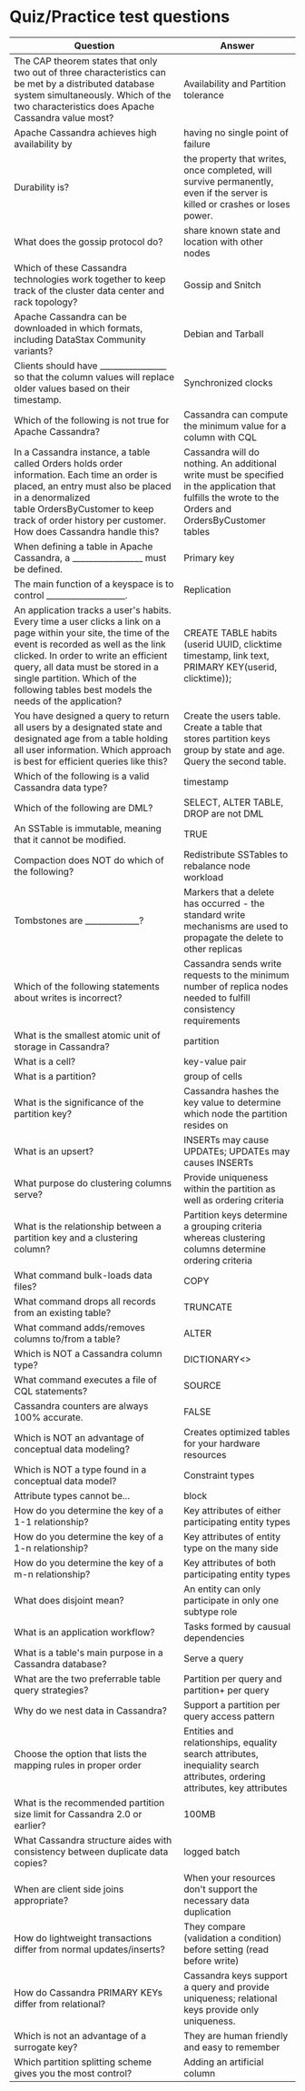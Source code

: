 # Quiz/Practice test questions

|Question|Answer|
|---|---|
|The CAP theorem states that only two out of three characteristics can be met by a distributed database system simultaneously. Which of the two characteristics does Apache Cassandra value most?|Availability and Partition tolerance|
|Apache Cassandra achieves high availability by|having no single point of failure|
|Durability is?| the property that writes, once completed, will survive permanently, even if the server is killed or crashes or loses power.|
|What does the gossip protocol do?|share known state and location with other nodes|
|Which of these Cassandra technologies work together to keep track of the cluster data center and rack topology?|Gossip and Snitch|
|Apache Cassandra can be downloaded in which formats, including DataStax Community variants?|Debian and Tarball|
|Clients should have ________________ so that the column values will replace older values based on their timestamp.|Synchronized clocks|
|Which of the following is not true for Apache Cassandra?|Cassandra can compute the minimum value for a column with CQL|
|In a Cassandra instance, a table called Orders holds order information. Each time an order is placed, an entry must also be placed in a denormalized table OrdersByCustomer to keep track of order history per customer. How does Cassandra handle this?|Cassandra will do nothing. An additional write must be specified in the application that fulfills the wrote to the Orders and OrdersByCustomer tables|
|When defining a table in Apache Cassandra, a _________________ must be defined.|Primary key|
|The main function of a keyspace is to control ___________________.|Replication|
|An application tracks a user's habits. Every time a user clicks a link on a page within your site, the time of the event is recorded as well as the link clicked. In order to write an efficient query, all data must be stored in a single partition. Which of the following tables best models the needs of the application?|CREATE TABLE habits (userid UUID, clicktime timestamp, link text, PRIMARY KEY(userid, clicktime));|
|You have designed a query to return all users by a designated state and designated age from a table holding all user information. Which approach is best for efficient queries like this?|Create the users table. Create a table that stores partition keys group by state and age. Query the second table.|
|Which of the following is a valid Cassandra data type?|timestamp|
|Which of the following are DML?|SELECT, ALTER TABLE, DROP are not DML|
|An SSTable is immutable, meaning that it cannot be modified.|TRUE|
|Compaction does NOT do which of the following?|Redistribute SSTables to rebalance node workload|
|Tombstones are _____________?|Markers that a delete has occurred - the standard write mechanisms are used to propagate the delete to other replicas|
|Which of the following statements about writes is incorrect?|Cassandra sends write requests to the minimum number of replica nodes needed to fulfill consistency requirements|
|What is the smallest atomic unit of storage in Cassandra?|partition|
|What is a cell?|key-value pair|
|What is a partition?|group of cells|
|What is the significance of the partition key?|Cassandra hashes the key value to determine which node the partition resides on|
|What is an upsert?|INSERTs may cause UPDATEs; UPDATEs may causes INSERTs|
|What purpose do clustering columns serve?|Provide uniqueness within the partition as well as ordering criteria|
|What is the relationship between a partition key and a clustering column?|Partition keys determine a grouping criteria whereas clustering columns determine ordering criteria|
|What command bulk-loads data files?|COPY|
|What command drops all records from an existing table?|TRUNCATE|
|What command adds/removes columns to/from a table?|ALTER|
|Which is NOT a Cassandra column type?|DICTIONARY<>|
|What command executes a file of CQL statements?|SOURCE|
|Cassandra counters are always 100% accurate.|FALSE|
|Which is NOT an advantage of conceptual data modeling?|Creates optimized tables for your hardware resources|
|Which is NOT a type found in a conceptual data model?|Constraint types|
|Attribute types cannot be...|block|
|How do you determine the key of a 1-1 relationship?|Key attributes of either participating entity types|
|How do you determine the key of a 1-n relationship?|Key attributes of entity type on the many side|
|How do you determine the key of a m-n relationship?|Key attributes of both participating entity types|
|What does disjoint mean?|An entity can only participate in only one subtype role|
|What is an application workflow?|Tasks formed by causual dependencies|
|What is a table's main purpose in a Cassandra database?|Serve a query|
|What are the two preferrable table query strategies?|Partition per query and partition+ per query|
|Why do we nest data in Cassandra?|Support a partition per query access pattern|
|Choose the option that lists the mapping rules in proper order|Entities and relationships, equality search attributes, inequiality search attributes, ordering attributes, key attributes|
|What is the recommended partition size limit for Cassandra 2.0 or earlier?|100MB|
|What Cassandra structure aides with consistency between duplicate data copies?|logged batch|
|When are client side joins appropriate?|When your resources don't support the necessary data duplication|
|How do lightweight transactions differ from normal updates/inserts?|They compare (validation a condition) before setting (read before write)|
|How do Cassandra PRIMARY KEYs differ from relational?|Cassandra keys support a query and provide uniqueness; relational keys provide only uniqueness.|
|Which is not an advantage of a surrogate key?|They are human friendly and easy to remember|
|Which partition splitting scheme gives you the most control?|Adding an artificial column|
